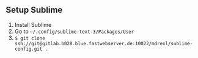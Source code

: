 Setup Sublime
-------------

1. Install Sublime
2. Go to `~/.config/sublime-text-3/Packages/User`
3. `$ git clone ssh://git@gitlab.b028.blue.fastwebserver.de:10022/mdrexl/sublime-config.git .`
